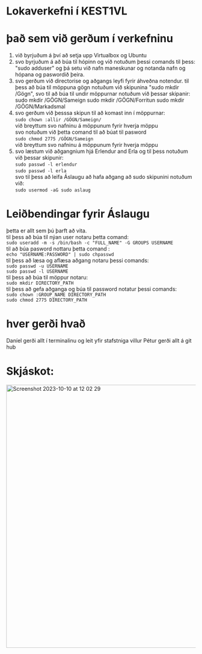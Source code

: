 # Lokaverkefni í KEST1VL
# það sem við gerðum í verkefninu 
1. við byrjuðum á því að setja upp Virtualbox og Ubuntu
2. svo byrjuðum á að búa til hópinn og við notuðum þessi comands til þess: "sudo adduser" og þá setu við nafn maneskunar og notanda nafn og hópana og paswordið þeira.
3. svo gerðum við directorise og aðgangs leyfi fyrir áhveðna notendur. til þess að búa til möppuna gögn notuðum við skipunina "sudo mkdir /Gögn", svo til að búa til undir      möppurnar notuðum við þessar skipanir:
  sudo mkdir /GÖGN/Sameign
  sudo mkdir /GÖGN/Forritun
  sudo mkdir /GÖGN/Markadsmal
4. svo gerðum við þesssa skipun til að komast inn í möppurnar: <br>
   ```sudo chown :allir /GÖGN/Sameign/``` <br>
   við breyttum svo nafninu á möppunum fyrir hverja möppu<br>
   svo notuðum við þetta comand til að búat til pasword<br>
   ```sudo chmod 2775 /GÖGN/Sameign```<br>
   við breyttum svo nafninu á möppunum fyrir hverja möppu<br>
5. svo læstum við aðgangnium hjá Erlendur and Erla og til þess notuðum við þessar skipunir:<br>
    ``` sudo passwd -l erlendur ```<br>
     ```sudo passwd -l erla ```<br>
   svo til þess að leifa Áslaugu að hafa aðgang að sudo skipunini notuðum við:<br>
      ```sudo usermod -aG sudo aslaug ```<br>
# Leiðbendingar fyrir Áslaugu 
  þetta er allt sem þú þarft að vita.<br>
  til þess að búa til nýan user notaru þetta comand:<br>
   ```sudo useradd -m -s /bin/bash -c "FULL_NAME" -G GROUPS USERNAME ```<br>
  til að búa pasword nottaru þetta comand :<br>
  ``` echo "USERNAME:PASSWORD" | sudo chpasswd ```<br>
  til þess að læsa og aflæsa aðgang notaru þessi comands:<br>
   ```sudo passwd -u USERNAME ``` <br>
   ```sudo passwd -l USERNAME ```<br>
  til þess að búa til möppur notaru:<br>
   ```sudo mkdir DIRECTORY_PATH ```<br>
  til þess að gefa aðganga og búa til password notatur þessi comands:<br>
     ```sudo chown :GROUP_NAME DIRECTORY_PATH ```<br>
     ```sudo chmod 2775 DIRECTORY_PATH ```<br>
# hver gerði hvað
  Daníel gerði allt í terminalinu og leit yfir stafstniga villur
  Pétur gerði allt á git hub 

# Skjáskot:
 <img width="699" alt="Screenshot 2023-10-10 at 12 02 29" src="https://github.com/NidaleNieve/lokaverkefni-kest1/assets/62642672/f390a589-666a-43e4-a489-d7700e36ed1d">






   
  

